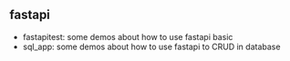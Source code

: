 ## fastapi
- fastapitest: some demos about how to use fastapi basic
- sql_app: some demos about how to use fastapi to CRUD in database

